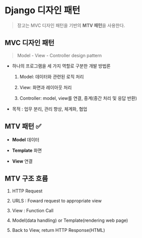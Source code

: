 # Django 디자인 패턴

> 장고는 MVC 디자인 패턴을 기반의 **MTV 패턴**을 사용한다.

## MVC 디자인 패턴

> Model - View - Controller design pattern

- 하나의 프로그램을 세 가지 역할로 구분한 개발 방법론

    1. Model: 데이터와 관련된 로직 처리

    2. View: 화면과 레이아웃 처리

    3. Controller: model, view를 연결, 중계(중간 처리 및 응답 반환)

- 목적 : 업무 분리, 관리 향상, 체계화, 협업

## MTV 패턴 ✅

- **Model** 데이터

- **Template** 화면

- **View** 연결

## MTV 구조 흐름

1. HTTP Request

2. URLS : Foward request to appropriate view

3. View : Function Call 

4. Model(data handling) or Template(rendering web page)

5. Back to View, return HTTP Response(HTML)
